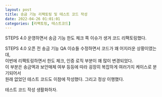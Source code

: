 ```yaml
---
layout: post
title: 송금 기능 리팩토링 및 테스트 코드 작성
date: 2022-04-26 01:01:01
categories: [리팩토링, 테스트코드]
---
```


STEPS 4.0 운영하면서 송금 기능 한도 체크 쪽 이슈가 생겨 코드 리팩토링했다.

STEPS 4.0 오픈 전 송금 기능 QA 이슈들 수정하면서 코드가 꽤 어지러운 상황이였는데,  
이번에 리팩토링하면서 한도 체크, 인증 로직 부분이 꽤 많이 변경되었다.  
이 부분은 송금액과 보안매체 여부 등등에 따라 굉장히 복잡하게 여러가지 케이스로 분기되어서  
원래 없었던 테스트 코드도 이참에 작성했다. 그리고 정상 이행했다.

테스트 코드 작성 생활화하자.
